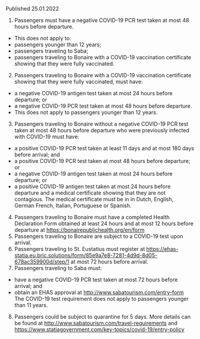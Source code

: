 Published 25.01.2022
1. Passengers must have a negative COVID-19 PCR test taken at most 48 hours before departure.
- This does not apply to:
- passengers younger than 12 years;
- passengers traveling to Saba;
- passengers traveling to Bonaire with a COVID-19 vaccination certificate showing that they were fully vaccinated.
2. Passengers traveling to Bonaire with a COVID-19 vaccination certificate showing that they were fully vaccinated, must have:
- a negative COVID-19 antigen test taken at most 24 hours before departure; or
- a negative COVID-19 PCR test taken at most 48 hours before departure.
- This does not apply to passengers younger than 12 years.
3. Passengers traveling to Bonaire without a negative COVID-19 PCR test taken at most 48 hours before departure who were previously infected with COVID-19 must have:
- a positive COVID-19 PCR test taken at least 11 days and at most 180 days before arrival; and
- a positive COVID-19 PCR test taken at most 48 hours before departure; or
- a negative COVID-19 antigen test taken at most 24 hours before departure; or
- a positive COVID-19 antigen test taken at most 24 hours before departure and a medical certificate showing that they are not contagious. The medical certificate must be in in Dutch, English, German French, Italian, Portuguese or Spanish.
4. Passengers traveling to Bonaire must have a completed Health Declaration Form obtained at least 24 hours and at most 12 hours before departure at <a href="https://bonairepublichealth.org/en/form">https://bonairepublichealth.org/en/form</a>
5. Passengers traveling to Bonaire are subject to a COVID-19 test upon arrival.
6. Passengers traveling to St. Eustatius must register at <a href="https://ehas-statia.eu.bric.solutions/form/85e9a7e8-7281-4d9d-8d05-678ac359900d/step/1">https://ehas-statia.eu.bric.solutions/form/85e9a7e8-7281-4d9d-8d05-678ac359900d/step/1</a> at most 72 hours before arrival.
7. Passengers traveling to Saba must:
- have a negative COVID-19 PCR test taken at most 72 hours before arrival; and
- obtain an EHAS approval at <a href="http://www.sabatourism.com/entry-form">http://www.sabatourism.com/entry-form</a>
The COVID-19 test requirement does not apply to passengers younger than 11 years.
8. Passengers could be subject to quarantine for 5 days. More details can be found at <a href="http://www.sabatourism.com/travel-requirements">http://www.sabatourism.com/travel-requirements</a> and <a href="https://www.statiagovernment.com/key-topics/covid-19/entry-policy">https://www.statiagovernment.com/key-topics/covid-19/entry-policy</a>